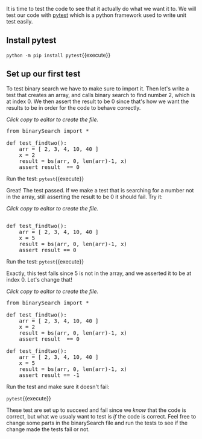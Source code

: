 It is time to test the code to see that it actually do what we want it to.
We will test our code with [pytest](https://docs.pytest.org/en/6.2.x/) which is a python framework used to write unit test easily.

## Install pytest
`python -m pip install pytest`{{execute}}

## Set up our first test
To test binary search we have to make sure to import it. Then let's write a test that creates an array, 
and calls binary search to find number 2, which is at index 0. We then assert the result to be 0 since that's how 
we want the results to be in order for the code to behave correctly.  

*Click copy to editor to create the file.*
<pre class="file" data-filename="search/test_bs.py" data-target="replace">
from binarySearch import *

def test_findtwo():
    arr = [ 2, 3, 4, 10, 40 ]
    x = 2
    result = bs(arr, 0, len(arr)-1, x)
    assert result  == 0
</pre>

Run the test:
`pytest`{{execute}}

Great! The test passed. If we make a test that is searching for a number not in the array, 
still asserting the result to be 0 it should fail. Try it:

*Click copy to editor to create the file.*

<pre class="file" data-filename="search/test_bs.py" data-target="append">

def test_findtwo():
    arr = [ 2, 3, 4, 10, 40 ]
    x = 5
    result = bs(arr, 0, len(arr)-1, x)
    assert result == 0
</pre>

Run the test:
`pytest`{{execute}}

Exactly, this test fails since 5 is not in the array, and we asserted it to be at index 0. Let's change that! 

*Click copy to editor to create the file.*

<pre class="file" data-filename="search/test_bs.py" data-target="replace">
from binarySearch import *

def test_findtwo():
    arr = [ 2, 3, 4, 10, 40 ]
    x = 2
    result = bs(arr, 0, len(arr)-1, x)
    assert result  == 0

def test_findtwo():
    arr = [ 2, 3, 4, 10, 40 ]
    x = 5
    result = bs(arr, 0, len(arr)-1, x)
    assert result == -1
</pre>

Run the test and make sure it doesn't fail:

`pytest`{{execute}}

These test are set up to succeed and fail since we *know* that the code is correct, 
but what we usualy want to test is *if* the code is correct. Feel free to change some parts in 
the binarySearch file and run the tests to see if the change made the tests fail or not. 
